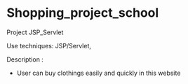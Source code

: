# Shopping_project_school
Project JSP_Servlet

Use techniques:
JSP/Servlet, 




Description :
- User can buy clothings easily and quickly in this website
